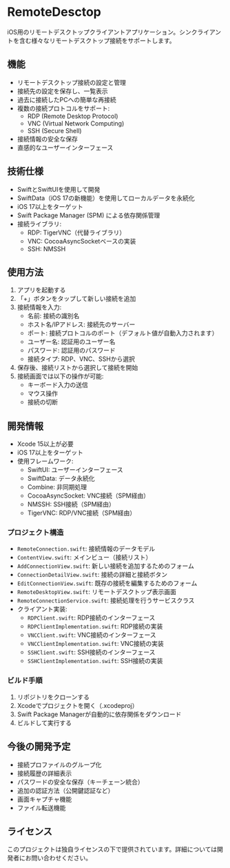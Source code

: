 # RemoteDesctop

iOS用のリモートデスクトップクライアントアプリケーション。シンクライアントを含む様々なリモートデスクトップ接続をサポートします。

## 機能

- リモートデスクトップ接続の設定と管理
- 接続先の設定を保存し、一覧表示
- 過去に接続したPCへの簡単な再接続
- 複数の接続プロトコルをサポート:
  - RDP (Remote Desktop Protocol)
  - VNC (Virtual Network Computing)
  - SSH (Secure Shell)
- 接続情報の安全な保存
- 直感的なユーザーインターフェース

## 技術仕様

- SwiftとSwiftUIを使用して開発
- SwiftData（iOS 17の新機能）を使用してローカルデータを永続化
- iOS 17以上をターゲット
- Swift Package Manager (SPM) による依存関係管理
- 接続ライブラリ:
  - RDP: TigerVNC（代替ライブラリ）
  - VNC: CocoaAsyncSocketベースの実装
  - SSH: NMSSH

## 使用方法

1. アプリを起動する
2. 「+」ボタンをタップして新しい接続を追加
3. 接続情報を入力:
   - 名前: 接続の識別名
   - ホスト名/IPアドレス: 接続先のサーバー
   - ポート: 接続プロトコルのポート（デフォルト値が自動入力されます）
   - ユーザー名: 認証用のユーザー名
   - パスワード: 認証用のパスワード
   - 接続タイプ: RDP、VNC、SSHから選択
4. 保存後、接続リストから選択して接続を開始
5. 接続画面では以下の操作が可能:
   - キーボード入力の送信
   - マウス操作
   - 接続の切断

## 開発情報

- Xcode 15以上が必要
- iOS 17以上をターゲット
- 使用フレームワーク:
  - SwiftUI: ユーザーインターフェース
  - SwiftData: データ永続化
  - Combine: 非同期処理
  - CocoaAsyncSocket: VNC接続（SPM経由）
  - NMSSH: SSH接続（SPM経由）
  - TigerVNC: RDP/VNC接続（SPM経由）

### プロジェクト構造

- `RemoteConnection.swift`: 接続情報のデータモデル
- `ContentView.swift`: メインビュー（接続リスト）
- `AddConnectionView.swift`: 新しい接続を追加するためのフォーム
- `ConnectionDetailView.swift`: 接続の詳細と接続ボタン
- `EditConnectionView.swift`: 既存の接続を編集するためのフォーム
- `RemoteDesktopView.swift`: リモートデスクトップ表示画面
- `RemoteConnectionService.swift`: 接続処理を行うサービスクラス
- クライアント実装:
  - `RDPClient.swift`: RDP接続のインターフェース
  - `RDPClientImplementation.swift`: RDP接続の実装
  - `VNCClient.swift`: VNC接続のインターフェース
  - `VNCClientImplementation.swift`: VNC接続の実装
  - `SSHClient.swift`: SSH接続のインターフェース
  - `SSHClientImplementation.swift`: SSH接続の実装

### ビルド手順

1. リポジトリをクローンする
2. Xcodeでプロジェクトを開く（.xcodeproj）
3. Swift Package Managerが自動的に依存関係をダウンロード
4. ビルドして実行する

## 今後の開発予定

- 接続プロファイルのグループ化
- 接続履歴の詳細表示
- パスワードの安全な保存（キーチェーン統合）
- 追加の認証方法（公開鍵認証など）
- 画面キャプチャ機能
- ファイル転送機能

## ライセンス

このプロジェクトは独自ライセンスの下で提供されています。詳細については開発者にお問い合わせください。
